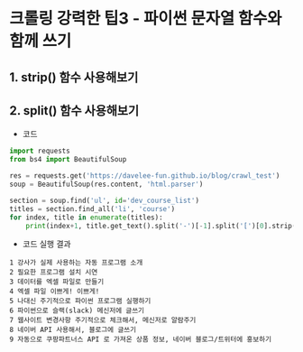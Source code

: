 # **크롤링 강력한 팁3 - 파이썬 문자열 함수와 함께 쓰기**

## **1. strip() 함수 사용해보기**
## **2. split() 함수 사용해보기**  

- 코드
```python
import requests
from bs4 import BeautifulSoup

res = requests.get('https://davelee-fun.github.io/blog/crawl_test')
soup = BeautifulSoup(res.content, 'html.parser')

section = soup.find('ul', id='dev_course_list')
titles = section.find_all('li', 'course')
for index, title in enumerate(titles):
    print(index+1, title.get_text().split('-')[-1].split('[')[0].strip())
```

- 코드 실행 결과
```
1 강사가 실제 사용하는 자동 프로그램 소개
2 필요한 프로그램 설치 시연
3 데이터를 엑셀 파일로 만들기
4 엑셀 파일 이쁘게! 이쁘게!
5 나대신 주기적으로 파이썬 프로그램 실행하기
6 파이썬으로 슬랙(slack) 메신저에 글쓰기
7 웹사이트 변경사항 주기적으로 체크해서, 메신저로 알람주기
8 네이버 API 사용해서, 블로그에 글쓰기
9 자동으로 쿠팡파트너스 API 로 가져온 상품 정보, 네이버 블로그/트위터에 홍보하기
```